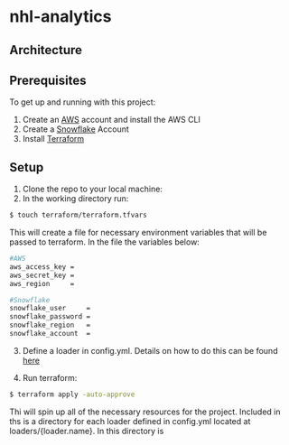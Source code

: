 # nhl-analytics



## Architecture



## Prerequisites
To get up and running with this project:
1. Create an [AWS](https://aws.amazon.com/) account and install the AWS CLI
2. Create a [Snowflake](https://www.snowflake.com/) Account
3. Install [Terraform](https://developer.hashicorp.com/terraform/downloads)

## Setup
1. Clone the repo to your local machine:
2. In the working directory run: 
```sh 
$ touch terraform/terraform.tfvars
```
This will create a file for necessary environment variables that will be passed to terraform. In the file the variables below:
```sh
#AWS
aws_access_key = 
aws_secret_key = 
aws_region     = 

#Snowflake
snowflake_user     = 
snowflake_password = 
snowflake_region   = 
snowflake_account  = 
```
3. Define a loader in config.yml. Details on how to do this can be found [here](loaders/README.md)

4. Run terraform: 
```sh
$ terraform apply -auto-approve
```
Thi will spin up all of the necessary resources for the project. Included in ths is a directory for each loader defined in config.yml located at loaders/{loader.name}. In this directory is 